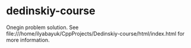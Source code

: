 # dedinskiy-course

Onegin problem solution. See file:///home/ilyabayuk/CppProjects/Dedinskiy-course/html/index.html for more information.

